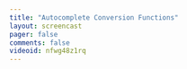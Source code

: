 ```yaml
---
title: "Autocomplete Conversion Functions"
layout: screencast 
pager: false
comments: false
videoid: nfwg48z1rq
---
```

